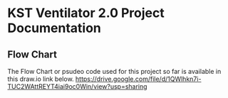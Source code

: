 # KST Ventilator 2.0 Project Documentation 

## Flow Chart
The Flow Chart or psudeo code used for this project so far is available in this draw.io link below. 
https://drive.google.com/file/d/1QWlhkn7i-TUC2WAttREYT4iai9oc0Win/view?usp=sharing

